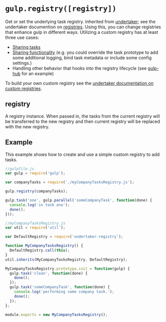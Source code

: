 <!-- front-matter
id: api-registry
title: registry()
hide_title: true
sidebar_label: registry()
-->

# `gulp.registry([registry])`

Get or set the underlying task registry. Inherited from [undertaker]; see the undertaker documention on [registries](https://github.com/phated/undertaker#registryregistryinstance). Using this, you can change registries that enhance gulp in different ways. Utilizing a custom registry has at least three use cases:

- [Sharing tasks](https://github.com/phated/undertaker#sharing-tasks)
- [Sharing functionality](https://github.com/phated/undertaker#sharing-functionalities) (e.g. you could override the task prototype to add some additional logging, bind task metadata or include some config settings.)
- Handling other behavior that hooks into the registry lifecycle (see [gulp-hub](https://github.com/frankwallis/gulp-hub) for an example)

To build your own custom registry see the [undertaker documentation on custom registries](https://github.com/phated/undertaker#custom-registries).

## registry

A registry instance. When passed in, the tasks from the current registry will be transferred to the new registry and then current registry will be replaced with the new registry.

## Example

This example shows how to create and use a simple custom registry to add tasks.

```js
//gulpfile.js
var gulp = require('gulp');

var companyTasks = require('./myCompanyTasksRegistry.js');

gulp.registry(companyTasks);

gulp.task('one', gulp.parallel('someCompanyTask', function(done) {
  console.log('in task one');
  done();
}));
```

```js
//myCompanyTasksRegistry.js
var util = require('util');

var DefaultRegistry = require('undertaker-registry');

function MyCompanyTasksRegistry() {
  DefaultRegistry.call(this);
}
util.inherits(MyCompanyTasksRegistry, DefaultRegistry);

MyCompanyTasksRegistry.prototype.init = function(gulp) {
  gulp.task('clean', function(done) {
    done();
  });
  gulp.task('someCompanyTask', function(done) {
    console.log('performing some company task.');
    done();
  });
};

module.exports = new MyCompanyTasksRegistry();
```

[undertaker]: https://github.com/gulpjs/undertaker
